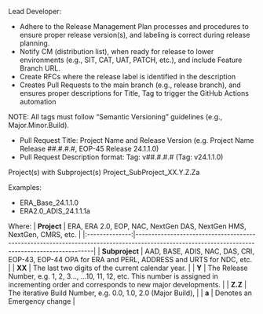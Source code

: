 Lead Developer:
- Adhere to the Release Management Plan processes and procedures to ensure proper release version(s), and labeling is correct during release planning.
- Notify CM (distribution list), when ready for release to lower environments (e.g., SIT, CAT, UAT, PATCH, etc.), and include Feature Branch URL.
- Create RFCs where the release label is identified in the description
- Creates Pull Requests to the main branch (e.g., release branch), and ensures proper descriptions for Title, Tag to trigger the GitHub Actions automation

NOTE: All tags must follow “Semantic Versioning” guidelines (e.g., Major.Minor.Build). 
-	Pull Request Title: Project Name and Release Version (e.g. Project Name Release ##.#.#.#, EOP-45 Release 24.1.1.0)
-	Pull Request Description format: Tag: v##.#.#.# (Tag: v24.1.1.0)

Project(s) with Subproject(s) 
Project_SubProject_XX.Y.Z.Za

Examples:  
- ERA_Base_24.1.1.0
- ERA2.0_ADIS_24.1.1.1a

Where:
|   **Project**  | ERA, ERA 2.0, EOP, NAC, NextGen DAS, NextGen HMS, NextGen, CMRS, etc.                                                                         |
|:--------------:|-----------------------------------------------------------------------------------------------------------------------------------------------|
| **Subproject** | AAD, BASE, ADIS, NAC, DAS, CRI, EOP-43, EOP-44 OPA for ERA and PERL, ADDRESS and URTS for NDC, etc.                                           |
|     **XX**     | The last two digits of the current calendar year.                                                                                             |
|      **Y**     | The Release Number, e.g. 1, 2, 3…, …10, 11, 12, etc. This number is assigned in incrementing order and corresponds to new major developments. |
|     **Z.Z**    | The iterative Build Number, e.g. 0.0, 1.0, 2.0 (Major Build),                                                                                 |
|      **a**     | Denotes an Emergency change                                                                                                                   |
